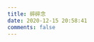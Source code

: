 ```yaml
---
title: 碎碎念
date: 2020-12-15 20:58:41
comments: false
---
```


<body>

<style>
    #artitalk_main .cbp_tmtimeline>li .cbp_tmlabel{
        line-height: 2.0
    }
</style>
<script type="text/javascript" src="https://unpkg.com/artitalk"></script>
<div id="artitalk_main"></div>
<script>
new Artitalk({
    appId: 'DMcVhGq4HlAbqG6nmKfVDnfK-MdYXbMMI',
    appKey: 'Kfo0id0Bjlza8ap293LSWVU8',
    color1: '#f0fcff',
    color2: '#f0fcff',
    color3: '#1a2a3a',
    pageSize: 15,
})
</script>
</body>





